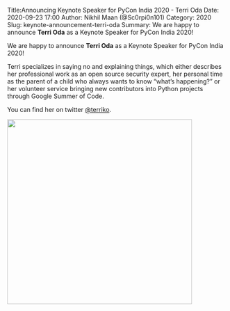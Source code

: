 Title:Announcing Keynote Speaker for PyCon India 2020 - Terri Oda
Date: 2020-09-23 17:00
Author: Nikhil Maan (@Sc0rpi0n101)
Category: 2020
Slug: keynote-announcement-terri-oda
Summary: We are happy to announce **Terri Oda** as a Keynote Speaker for PyCon India 2020!

We are happy to announce **Terri Oda** as a Keynote Speaker for PyCon India 2020!

Terri specializes in saying no and explaining things, which either describes her professional work as an open source security expert, her personal time as the parent of a child who always wants to know “what’s happening?” or her volunteer service bringing new contributors into Python projects through Google Summer of Code.

You can find her on twitter [@terriko](https://twitter.com/terriko).

<img src="https://in.pycon.org/2020/assets/images/terrioda.jpg" height="425"> 
